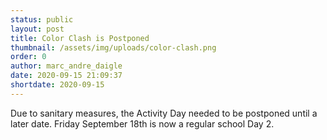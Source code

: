 ```yaml
---
status: public
layout: post
title: Color Clash is Postponed
thumbnail: /assets/img/uploads/color-clash.png
order: 0
author: marc_andre_daigle
date: 2020-09-15 21:09:37
shortdate: 2020-09-15
---
```

Due to sanitary measures, the Activity Day needed to be postponed until a later date.  Friday September 18th is now a regular school Day 2.